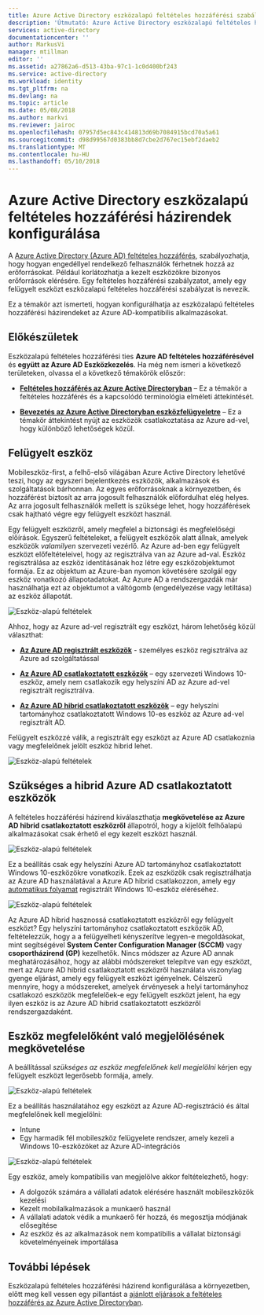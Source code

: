 ```yaml
---
title: Azure Active Directory eszközalapú feltételes hozzáférési szabályzatok konfigurálására |} Microsoft Docs
description: 'Útmutató: Azure Active Directory eszközalapú feltételes hozzáférési házirendek konfigurálása.'
services: active-directory
documentationcenter: ''
author: MarkusVi
manager: mtillman
editor: ''
ms.assetid: a27862a6-d513-43ba-97c1-1c0d400bf243
ms.service: active-directory
ms.workload: identity
ms.tgt_pltfrm: na
ms.devlang: na
ms.topic: article
ms.date: 05/08/2018
ms.author: markvi
ms.reviewer: jairoc
ms.openlocfilehash: 07957d5ec843c414813d69b7084915bcd70a5a61
ms.sourcegitcommit: d98d99567d0383bb8d7cbe2d767ec15ebf2daeb2
ms.translationtype: MT
ms.contentlocale: hu-HU
ms.lasthandoff: 05/10/2018
---
```

# <a name="configure-azure-active-directory-device-based-conditional-access-policies"></a>Azure Active Directory eszközalapú feltételes hozzáférési házirendek konfigurálása

A [Azure Active Directory (Azure AD) feltételes hozzáférés](active-directory-conditional-access-azure-portal.md), szabályozhatja, hogy hogyan engedéllyel rendelkező felhasználók férhetnek hozzá az erőforrásokat. Például korlátozhatja a kezelt eszközökre bizonyos erőforrások elérésére. Egy feltételes hozzáférési szabályzatot, amely egy felügyelt eszközt eszközalapú feltételes hozzáférési szabályzat is nevezik.

Ez a témakör azt ismerteti, hogyan konfigurálhatja az eszközalapú feltételes hozzáférési házirendeket az Azure AD-kompatibilis alkalmazásokat. 


## <a name="before-you-begin"></a>Előkészületek

Eszközalapú feltételes hozzáférési ties **Azure AD feltételes hozzáférésével** és **együtt az Azure AD Eszközkezelés**. Ha még nem ismeri a következő területeken, olvassa el a következő témakörök először:

- **[Feltételes hozzáférés az Azure Active Directoryban](active-directory-conditional-access-azure-portal.md)**  – Ez a témakör a feltételes hozzáférés és a kapcsolódó terminológia elméleti áttekintését.

- **[Bevezetés az Azure Active Directoryban eszközfelügyeletre](device-management-introduction.md)**  – Ez a témakör áttekintést nyújt az eszközök csatlakoztatása az Azure ad-vel, hogy különböző lehetőségek közül. 



## <a name="managed-devices"></a>Felügyelt eszköz  

Mobileszköz-first, a felhő-első világában Azure Active Directory lehetővé teszi, hogy az egyszeri bejelentkezés eszközök, alkalmazások és szolgáltatások bárhonnan. Az egyes erőforrásoknak a környezetben, és hozzáférést biztosít az arra jogosult felhasználók előfordulhat elég helyes. Az arra jogosult felhasználók mellett is szüksége lehet, hogy hozzáférések csak hajtható végre egy felügyelt eszközt használ.

Egy felügyelt eszközről, amely megfelel a biztonsági és megfelelőségi előírások. Egyszerű feltételeket, a felügyelt eszközök alatt állnak, amelyek eszközök *valamilyen* szervezeti vezérlő. Az Azure ad-ben egy felügyelt eszközt előfeltételeivel, hogy az regisztrálva van az Azure ad-val. Eszköz regisztrálása az eszköz identitásának hoz létre egy eszközobjektumot formája. Ez az objektum az Azure-ban nyomon követésére szolgál egy eszköz vonatkozó állapotadatokat. Az Azure AD a rendszergazdák már használhatja ezt az objektumot a váltógomb (engedélyezése vagy letiltása) az eszköz állapotát.
  
![Eszköz-alapú feltételek](./media/active-directory-conditional-access-policy-connected-applications/32.png)

Ahhoz, hogy az Azure ad-vel regisztrált egy eszközt, három lehetőség közül választhat:

- **[Az Azure AD regisztrált eszközök](device-management-introduction.md#azure-ad-registered-devices)**  - személyes eszköz regisztrálva az Azure ad szolgáltatással

- **[Az Azure AD csatlakoztatott eszközök](device-management-introduction.md#azure-ad-joined-devices)**  – egy szervezeti Windows 10-eszköz, amely nem csatlakozik egy helyszíni AD az Azure ad-vel regisztrált regisztrálva. 

- **[Az Azure AD hibrid csatlakoztatott eszközök](device-management-introduction.md#hybrid-azure-ad-joined-devices)**  – egy helyszíni tartományhoz csatlakoztatott Windows 10-es eszköz az Azure ad-vel regisztrált AD.

Felügyelt eszközzé válik, a regisztrált egy eszközt az Azure AD csatlakoznia vagy megfelelőnek jelölt eszköz hibrid lehet.  

![Eszköz-alapú feltételek](./media/active-directory-conditional-access-policy-connected-applications/47.png)


 
## <a name="require-hybrid-azure-ad-joined-devices"></a>Szükséges a hibrid Azure AD csatlakoztatott eszközök

A feltételes hozzáférési házirend kiválaszthatja **megkövetelése az Azure AD hibrid csatlakoztatott eszközről** állapotról, hogy a kijelölt felhőalapú alkalmazásokat csak érhető el egy kezelt eszközt használ. 

![Eszköz-alapú feltételek](./media/active-directory-conditional-access-policy-connected-applications/10.png)

Ez a beállítás csak egy helyszíni Azure AD tartományhoz csatlakoztatott Windows 10-eszközökre vonatkozik. Ezek az eszközök csak regisztrálhatja az Azure AD használatával a Azure AD hibrid csatlakozzon, amely egy [automatikus folyamat](device-management-hybrid-azuread-joined-devices-setup.md) regisztrált Windows 10-eszköz eléréséhez. 

![Eszköz-alapú feltételek](./media/active-directory-conditional-access-policy-connected-applications/45.png)

Az Azure AD hibrid hasznossá csatlakoztatott eszközről egy felügyelt eszközt?  Egy helyszíni tartományhoz csatlakoztatott eszközök AD, feltételezzük, hogy a a felügyelheti kényszerítve legyen-e megoldásokat, mint segítségével **System Center Configuration Manager (SCCM)** vagy **csoportházirend (GP)** kezelhetők. Nincs módszer az Azure AD annak meghatározásához, hogy az alábbi módszereket telepítve van egy eszközt, mert az Azure AD hibrid csatlakoztatott eszközről használata viszonylag gyenge eljárást, amely egy felügyelt eszközt igényelnek. Célszerű mennyire, hogy a módszereket, amelyek érvényesek a helyi tartományhoz csatlakozó eszközök megfelelőek-e egy felügyelt eszközt jelent, ha egy ilyen eszköz is az Azure AD hibrid csatlakoztatott eszközről rendszergazdaként.


## <a name="require-device-to-be-marked-as-compliant"></a>Eszköz megfelelőként való megjelölésének megkövetelése

A beállítással *szükséges az eszköz megfelelőnek kell megjelölni* kérjen egy felügyelt eszközt legerősebb formája, amely.

![Eszköz-alapú feltételek](./media/active-directory-conditional-access-policy-connected-applications/11.png)

Ez a beállítás használatához egy eszközt az Azure AD-regisztráció és által megfelelőnek kell megjelölni:
         
- Intune 
- Egy harmadik fél mobileszköz felügyelete rendszer, amely kezeli a Windows 10-eszközöket az Azure AD-integrációs 
 
![Eszköz-alapú feltételek](./media/active-directory-conditional-access-policy-connected-applications/46.png)



Egy eszköz, amely kompatibilis van megjelölve akkor feltételezhető, hogy: 

- A dolgozók számára a vállalati adatok elérésére használt mobileszközök kezelési
- Kezelt mobilalkalmazások a munkaerő használ
- A vállalati adatok védik a munkaerő fér hozzá, és megosztja módjának elősegítése
- Az eszköz és az alkalmazások nem kompatibilis a vállalat biztonsági követelményeinek importálása




## <a name="next-steps"></a>További lépések

Eszközalapú feltételes hozzáférési házirend konfigurálása a környezetben, előtt meg kell vessen egy pillantást a [ajánlott eljárások a feltételes hozzáférés az Azure Active Directoryban](active-directory-conditional-access-best-practices.md).

